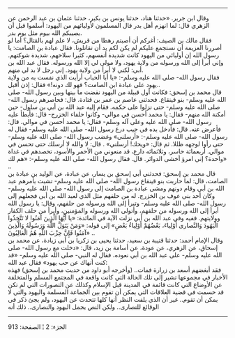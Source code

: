 ------------------------------------------------------------------------

وقال ابن جرير. «حدثنا هناد، حدثنا يونس بن بكير، حدثنا عثمان بن عبد
الرحمن عن الزهري قال: لما انهزم أهل بدر قال المسلمون لأوليائهم من
اليهود: أسلموا قبل أن يصيبكم الله بيوم مثل يوم بدر.  
فقال مالك بن الصيف: أغركم أن أصبتم رهطا من قريش، لا علم لهم بالقتال؟ أما
لو أصررنا العزيمة أن نستجمع عليكم لم يكن لكم يد أن تقاتلونا. فقال عبادة
بن الصامت: يا رسول الله إن أوليائي من اليهود كانت شديدة أنفسهم، كثيرا
سلاحهم، شديدة شوكتهم. وإني أبرأ إلى الله ورسوله من ولاية يهود، ولا مولى
لي إلا الله ورسوله. فقال عبد الله بن أبي: لكني لا أبرأ من ولاية يهود.
إني رجل لا بد لي منهم.  
فقال رسول الله- صلى الله عليه وسلم-: «يا أبا الحباب أرأيت الذي نفست به
من ولاية يهود على عبادة ابن الصامت؟ فهو لك دونه!» فقال: إذن أقبل..  
قال محمد بن إسحق: فكانت أول قبيلة من اليهود نقضت ما بينها وبين رسول
الله- صلى الله عليه وسلم- بنو قينقاع. فحدثني عاصم بن عمر بن قتادة. قال:
فحاصرهم رسول الله- صلى الله عليه وسلم- حتى نزلوا على حكمه. فقام إليه عبد
الله بن أبي بن سلول- حين أمكنة الله منهم- فقال: يا محمد أحسن في موالي-
وكانوا حلفاء الخزرج- قال: فأبطأ عليه رسول الله- صلى الله عليه وعلى آله
وسلم- فقال: يا محمد أحسن في موالي. قال: فأعرض عنه. قال: فأدخل يده في جيب
درع رسول الله- صلى الله عليه وسلم- فقال له رسول الله- صلى الله عليه
وسلم-: «أرسلني» وغضب رسول الله- صلى الله عليه وسلم- حتى رأوا لوجهه ظللا.
ثم قال: «ويحك! أرسلني» . قال: لا والله لا أرسلك حتى تحسن في موالي.
أربعمائة حاسر، وثلاثمائه دارع، قد منعوني من الأحمر والأسود، تحصدهم في
غداة واحدة؟ إني امرؤ أخشى الدوائر. قال. فقال رسول الله- صلى الله عليه
وسلم-: «هم لك» ..  
قال محمد بن إسحق: فحدثني أبي إسحق بن يسار، عن عبادة، عن الوليد بن عبادة
بن الصامت، قال: لما حاربت بنو قينقاع رسول الله- صلى الله عليه وسلم- تشبث
بأمرهم عبد الله بن أبى وقام دونهم ومشى عبادة بن الصامت إلى رسول الله-
صلى الله عليه وسلم- وكان أحد بني عوف بن الخزرج. له من حلفهم مثل الذي
لعبد الله بن أبي فجعلهم إلى رسول الله- صلى الله عليه وسلم- وتبرأ إلى
الله ورسوله من حلفهم، وقال: يا رسول الله أبرأ إلى الله ورسوله من حلفهم،
وأتولى الله ورسوله والمؤمنين، وأبرأ من حلف الكفار وولايتهم. ففيه وفي عبد
الله بن أبي نزلت الآية في المائدة: «يا أَيُّهَا الَّذِينَ آمَنُوا لا تَتَّخِذُوا الْيَهُودَ
وَالنَّصارى أَوْلِياءَ، بَعْضُهُمْ أَوْلِياءُ بَعْضٍ» إلى قوله: «وَمَنْ يَتَوَلَّ اللَّهَ وَرَسُولَهُ
وَالَّذِينَ آمَنُوا فَإِنَّ حِزْبَ اللَّهِ هُمُ الْغالِبُونَ» ..  
وقال الإمام أحمد: حدثنا قتيبة بن سعيد، حدثنا يحيى بن زكريا بن أبى زيادة،
عن محمد بن إسحاق، عن الزهري، عن عودة، عن أسامة بن زيد، قال: «دخلت مع
رسول الله- صلى الله عليه وسلم- على عبد الله بن أبي نعوده، فقال له النبي-
صلى الله عليه وسلم- «قد كنت أنهاك عن حب يهود» فقال عبد الله:  
فقد أبغضهم أسعد بن زرارة فمات.. (وأخرجه أبو داود من حديث محمد بن إسحق)
فهذه الأخبار في مجموعها تشير إلى تلك الحالة التي كانت واقعة في المجتمع
المسلم والمتخلفة عن الأوضاع التي كانت قائمة في المدينة قبل الإسلام وكذلك
عن التصورات التي لم تكن قد حسمت في قضية العلاقات التي يمكن أن تقوم بين
الجماعة المسلمة واليهود والتي لا يمكن أن تقوم.. غير أن الذي يلفت النظر
أنها كلها تتحدث عن اليهود، ولم يجئ ذكر في الوقائع للنصارى.. ولكن النص
يجمل اليهود والنصارى.. ذلك أنه

------------------------------------------------------------------------

الجزء: 2 ¦ الصفحة: 913
